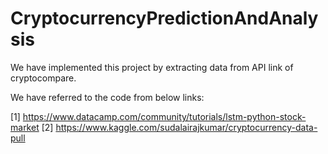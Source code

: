 # CryptocurrencyPredictionAndAnalysis

We have implemented this project by extracting data from API link of cryptocompare. 

We have referred to the code from below links:

[1] https://www.datacamp.com/community/tutorials/lstm-python-stock-market
[2] https://www.kaggle.com/sudalairajkumar/cryptocurrency-data-pull
